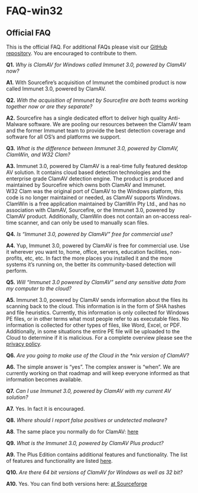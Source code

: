 # FAQ-win32 #

## Official FAQ ##

This is the official FAQ. For additional FAQs please visit our [GitHub repository](https://github.com/vrtadmin/clamav-faq). You are encouraged to contribute to them.

<strong>Q1.</strong> <em>Why is ClamAV for Windows called Immunet 3.0, powered by ClamAV now?</em>

<strong>A1.</strong> With Sourcefire’s acquisition of Immunet the combined product is now called Immunet 3.0, powered by ClamAV.

<strong>Q2.</strong> <em>With the acquisition of Immunet by Sourcefire are both teams working together now or are they separate?</em>

<strong>A2.</strong> Sourcefire has a single dedicated effort to deliver high quality Anti-Malware software.  We are pooling our resources between the ClamAV team and the former Immunet team to provide the best detection coverage and software for all OS’s and platforms we support.

<strong>Q3.</strong> <em>What is the difference between Immunet 3.0, powered by ClamAV, ClamWin, and W32 Clam?</em>

<strong>A3.</strong> Immunet 3.0, powered by ClamAV is a real-time fully featured desktop AV solution.  It contains cloud based detection technologies and the enterprise grade ClamAV detection engine. The product is produced and maintained by Sourcefire which owns both ClamAV and Immunet.  
W32 Clam was the original port of ClamAV to the Windows platform, this code is no longer maintained or needed, as ClamAV supports Windows.  
ClamWin is a free application maintained by ClamWin Pty Ltd., and has no association with ClamAV, Sourcefire, or the Immunet 3.0, powered by ClamAV product.  Additionally, ClamWin does not contain an on-access real-time scanner, and can only be used to manually scan files.

<strong>Q4.</strong> <em>Is “Immunet 3.0, powered by ClamAV” free for commercial use?</em>

<strong>A4.</strong> Yup, Immunet 3.0, powered by ClamAV is free for commercial use. Use it wherever you want to, home, office, servers, education facilities, non-profits, etc, etc. In fact the more places you installed it and the more systems it’s running on, the better its community-based detection will perform.

<strong>Q5.</strong> <em>Will “Immunet 3.0 powered by ClamAV” send any sensitive data from my computer to the cloud?</em>

<strong>A5.</strong> Immunet 3.0, powered by ClamAV sends information about the files its scanning back to the cloud. This information is in the form of SHA hashes and file heuristics. Currently, this information is only collected for Windows PE files, or in other terms what most people refer to as executable files. No information is collected for other types of files, like Word, Excel, or PDF. Additionally, in some situations the entire PE file will be uploaded to the Cloud to determine if it is malicious. 
For a complete overview please see the [privacy policy](http://store.sourcefire.com/privacy/index.html).

<strong>Q6.</strong> <em>Are you going to make use of the Cloud in the *nix version of ClamAV?</em>

<strong>A6.</strong> The simple answer is “yes”.  The complex answer is “when”.  We are currently working on that roadmap and will keep everyone informed as that information becomes available.

<strong>Q7.</strong> <em>Can I use Immunet 3.0, powered by ClamAV with my current AV solution?</em>

<strong>A7.</strong> Yes. In fact it is encouraged.

<strong>Q8.</strong> <em>Where should I report false positives or undetected malware?</em>

<strong>A8</strong>. The same place you normally do for ClamAV: [here](http://www.clamav.net/sendvirus/)

<strong>Q9.</strong> <em>What is the Immunet 3.0, powered by ClamAV Plus product?</em>

<strong>A9.</strong> The Plus Edition contains additional features and functionality. The list of features and functionality are listed [here](http://blog.immunet.com/blog/2011/2/7/version-30-the-next-step-in-anti-malware-protection.html). 

<strong>Q10.</strong> <em>Are there 64 bit versions of ClamAV for Windows as well as 32 bit?</em>

<strong>A10.</strong> Yes.  You can find both versions here: [at Sourceforge](http://sourceforge.net/projects/clamav/files/clamav/win32/)
